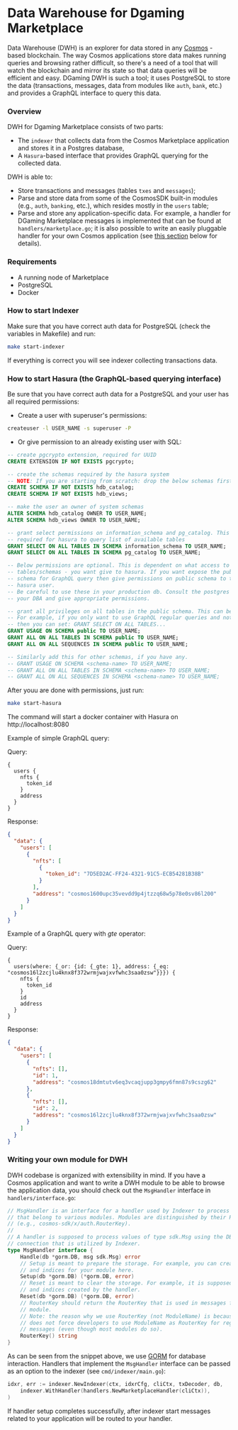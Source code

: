 # Data Warehouse for Dgaming Marketplace

Data Warehouse (DWH) is an explorer for data stored in any [Cosmos](https://github.com/cosmos/cosmos-sdk) -based blockchain. The way Cosmos applications store data makes running queries and browsing rather difficult, so there's a need of a tool that will watch the blockchain and mirror its state so that data queries will be efficient and easy. DGaming DWH is such a tool; it uses PostgreSQL to store the data (transactions, messages, data from modules like `auth`, `bank`, etc.) and provides a GraphQL interface to query this data.

### Overview

DWH for Dgaming Marketplace consists of two parts:

* The `indexer` that collects data from the Cosmos Marketplace application and stores it in a Postgres database,
* A `Hasura`-based interface that provides GraphQL querying for the collected data.

DWH is able to:
* Store transactions and messages (tables `txes` and `messages`);
* Parse and store data from some of the CosmosSDK built-in modules (e.g., `auth`, `banking`, etc.), which resides mostly in the `users` table;
* Parse and store any application-specific data. For example, a handler for DGaming Marketplace messages is implemented that can be found at `handlers/marketplace.go`; it is also possible to write an easily pluggable handler for your own Cosmos application (see [this section](#writing-your-own-module-for-dwh) below for details).  

### Requirements
* A running node of Marketplace
* PostgreSQL
* Docker

### How to start Indexer

Make sure that you have correct auth data for PostgreSQL (check the variables in Makefile) and run:

```bash
make start-indexer
```

If everything is correct you will see indexer collecting transactions data.


### How to start Hasura (the GraphQL-based querying interface)

Be sure that you have correct auth data for a PostgreSQL and your user has all required permissions:

* Create a user with superuser's permissions:
```bash
createuser -l USER_NAME -s superuser -P
```

* Or give permission to an already existing user with SQL:
```sql
-- create pgcrypto extension, required for UUID
CREATE EXTENSION IF NOT EXISTS pgcrypto;

-- create the schemas required by the hasura system
-- NOTE: If you are starting from scratch: drop the below schemas first, if they exist.
CREATE SCHEMA IF NOT EXISTS hdb_catalog;
CREATE SCHEMA IF NOT EXISTS hdb_views;

-- make the user an owner of system schemas
ALTER SCHEMA hdb_catalog OWNER TO USER_NAME;
ALTER SCHEMA hdb_views OWNER TO USER_NAME;

-- grant select permissions on information_schema and pg_catalog. This is
-- required for hasura to query list of available tables
GRANT SELECT ON ALL TABLES IN SCHEMA information_schema TO USER_NAME;
GRANT SELECT ON ALL TABLES IN SCHEMA pg_catalog TO USER_NAME;

-- Below permissions are optional. This is dependent on what access to your
-- tables/schemas - you want give to hasura. If you want expose the public
-- schema for GraphQL query then give permissions on public schema to the
-- hasura user.
-- Be careful to use these in your production db. Consult the postgres manual or
-- your DBA and give appropriate permissions.

-- grant all privileges on all tables in the public schema. This can be customised:
-- For example, if you only want to use GraphQL regular queries and not mutations,
-- then you can set: GRANT SELECT ON ALL TABLES...
GRANT USAGE ON SCHEMA public TO USER_NAME;
GRANT ALL ON ALL TABLES IN SCHEMA public TO USER_NAME;
GRANT ALL ON ALL SEQUENCES IN SCHEMA public TO USER_NAME;

-- Similarly add this for other schemas, if you have any.
-- GRANT USAGE ON SCHEMA <schema-name> TO USER_NAME;
-- GRANT ALL ON ALL TABLES IN SCHEMA <schema-name> TO USER_NAME;
-- GRANT ALL ON ALL SEQUENCES IN SCHEMA <schema-name> TO USER_NAME;
```

After youu are done with permissions, just run:

```bash
make start-hasura
```

The command will start a docker container with Hasura on http://localhost:8080

Example of simple GraphQL query:

Query:
```
{
  users {
    nfts {
      token_id
    }
    address
  }
}

```
Response:
```json
{
  "data": {
    "users": [
      {
        "nfts": [
          {
            "token_id": "7D5ED2AC-FF24-4321-91C5-ECB54281B38B"
          }
        ],
        "address": "cosmos1600upc35vevdd9p4jtzzq68w5p78e0sv86l200"
      }
    ]
  }
}
```

Example of a GraphQL query with *gte* operator:

Query:

```
{
  users(where: {_or: {id: {_gte: 1}, address: {_eq: "cosmos16l2zcjlu4knx8f372wrmjwajxvfwhc3saa0zsw"}}}) {
    nfts {
      token_id
    }
    id
    address
  }
}
```

Response:

```json
{
  "data": {
    "users": [
      {
        "nfts": [],
        "id": 1,
        "address": "cosmos18dmtutv6eq3vcaqjupp3gmpy6fmn87s9cszg62"
      },
      {
        "nfts": [],
        "id": 2,
        "address": "cosmos16l2zcjlu4knx8f372wrmjwajxvfwhc3saa0zsw"
      }
    ]
  }
}
```

### Writing your own module for DWH

DWH codebase is organized with extensibility in mind. If you have a Cosmos application and want to write a DWH module to be able to browse the application data, you should check out the `MsgHandler` interface in `handlers/interface.go`:

```go
// MsgHandler is an interface for a handler used by Indexer to process messages
// that belong to various modules. Modules are distinguished by their RouterKey
// (e.g., cosmos-sdk/x/auth.RouterKey).
//
// A handler is supposed to process values of type sdk.Msg using the DB
// connection that is utilized by Indexer.
type MsgHandler interface {
	Handle(db *gorm.DB, msg sdk.Msg) error
	// Setup is meant to prepare the storage. For example, you can create necessary tables
	// and indices for your module here.
	Setup(db *gorm.DB) (*gorm.DB, error)
	// Reset is meant to clear the storage. For example, it is supposed to drop any tables
	// and indices created by the handler.
	Reset(db *gorm.DB) (*gorm.DB, error)
	// RouterKey should return the RouterKey that is used in messages for handler's
	// module.
	// Note: the reason why we use RouterKey (not ModuleName) is because CosmosSDK
	// does not force developers to use ModuleName as RouterKey for registered
	// messages (even though most modules do so).
	RouterKey() string
}
```

As can be seen from the snippet above, we use [GORM](https://github.com/jinzhu/gorm) for database interaction. Handlers that implement the `MsgHandler` interface can be passed as an option to the indexer (see `cmd/indexer/main.go`):

```go
idxr, err := indexer.NewIndexer(ctx, idxrCfg, cliCtx, txDecoder, db,
	indexer.WithHandler(handlers.NewMarketplaceHandler(cliCtx)),
)
```

If handler setup completes successfully, after indexer start messages related to your application will be routed to your handler.
